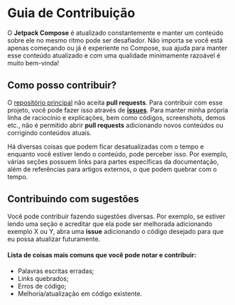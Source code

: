 # Guia de Contribuição

O **Jetpack Compose** é atualizado constantemente e manter um conteúdo sobre ele no mesmo ritmo pode ser desafiador. Não importa se você está apenas começando ou já é experiente no Compose, sua ajuda para manter esse conteúdo atualizado e com uma qualidade minimamente razoável é muito bem-vinda!

## Como posso contribuir?

O [repositório principal](https://github.com/jsericksk/Jetpack-Compose-Journey) não aceita **pull requests**. Para contribuir com esse projeto, você pode fazer isso através de [**issues**](https://github.com/jsericksk/Jetpack-Compose-Journey/issues). Para manter minha própria linha de raciocínio e explicações, bem como códigos, screenshots, demos etc., não é permitido abrir **pull requests** adicionando novos conteúdos ou corrigindo conteúdos atuais.

Há diversas coisas que podem ficar desatualizadas com o tempo e enquanto você estiver lendo o conteúdo, pode perceber isso. Por exemplo, várias seções possuem links para partes específicas da documentação, além de referências para artigos externos, o que podem quebrar com o tempo.

## Contribuindo com sugestões

Você pode contribuir fazendo sugestões diversas. Por exemplo, se estiver lendo uma seção e acreditar que ela pode ser melhorada adicionando exemplo X ou Y, abra uma **issue** adicionando o código desejado para que eu possa atualizar futuramente.

#### Lista de coisas mais comuns que você pode notar e contribuir:

- Palavras escritas erradas;
- Links quebrados;
- Erros de código;
- Melhoria/atualização em código existente.